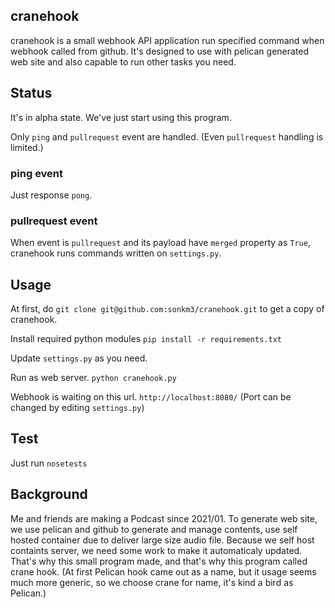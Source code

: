 ## cranehook
cranehook is a small webhook API application run specified command when webhook called from github.
It's designed to use with pelican generated web site and also capable to run other tasks you need.

## Status
It's in alpha state. We've just start using this program.

Only `ping` and `pullrequest` event are handled. (Even `pullrequest` handling is limited.)

### ping event
Just response `pong`.

### pullrequest event
When event is `pullrequest` and its payload have `merged` property as `True`, cranehook runs commands written on `settings.py`.

## Usage
At first, do `git clone git@github.com:sonkm3/cranehook.git` to get a copy of cranehook.

Install required python modules `pip install -r requirements.txt`

Update `settings.py` as you need.

Run as web server. `python cranehook.py`

Webhook is waiting on this url. `http://localhost:8080/` (Port can be changed by editing `settings.py`)


## Test
Just run `nosetests`

## Background
Me and friends are making a Podcast since 2021/01. To generate web site, we use pelican and github to generate and manage contents, use self hosted container due to deliver large size audio file. Because we self host containts server, we need some work to make it automaticaly updated. That's why this small program made, and that's why this program called crane hook. (At first Pelican hook came out as a name, but it usage seems much more generic, so we choose crane for name, it's kind a bird as Pelican.)


